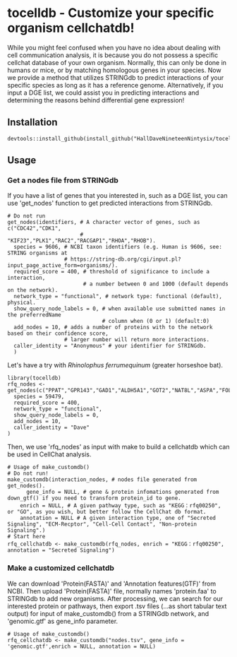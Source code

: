 tocelldb - Customize your specific organism cellchatdb!
========
While you might feel confused when you have no idea about dealing with cell communication analysis, it is because you do not possess a specific cellchat database of your own organism. Normally, this can only be done in humans or mice, or by matching homologous genes in your species. Now we provide a method that utilizes STRINGdb to predict interactions of your specific species as long as it has a reference genome. Alternatively, if you input a DGE list, we could assist you in predicting interactions and determining the reasons behind differential gene expression!
## Installation
    devtools::install_github(install_github("HallDaveNineteenNintysix/tocelldb"))
## Usage
### Get a nodes file from STRINGdb
If you have a list of genes that you interested in, such as a DGE list, you can use 'get_nodes' function to get predicted interactions from STRINGdb.
```
# Do not run
get_nodes(identifiers, # A character vector of genes, such as c("CDC42","CDK1",
                       # "KIF23","PLK1","RAC2","RACGAP1","RHOA","RHOB").
  species = 9606, # NCBI taxon identifiers (e.g. Human is 9606, see: STRING organisms at
                  # https://string-db.org/cgi/input.pl?input_page_active_form=organisms/).
  required_score = 400, # threshold of significance to include a interaction,
                        # a number between 0 and 1000 (default depends on the network).
  network_type = "functional", # network type: functional (default), physical.
  show_query_node_labels = 0, # when available use submitted names in the preferredName
                              # column when (0 or 1) (default:0)
  add_nodes = 10, # adds a number of proteins with to the network based on their confidence score,
                  # larger number will return more interactions.
  caller_identity = "Anonymous" # your identifier for STRINGdb.
  )
```
Let's have a try with _Rhinolophus ferrumequinum_ (greater horseshoe bat).
```
library(tocelldb)
rfq_nodes <- get_nodes(c("PPAT","GPR143","GAD1","ALDH5A1","GOT2","NAT8L","ASPA","FOLH1"), 
  species = 59479,
  required_score = 400,
  network_type = "functional",
  show_query_node_labels = 0,
  add_nodes = 10,
  caller_identity = "Dave"
)
```
Then, we use 'rfq_nodes' as input with make to build a cellchatdb which can be used in CellChat analysis.
```
# Usage of make_customdb()
# Do not run!
make_customdb(interaction_nodes, # nodes file generated from get_nodes().
      gene_info = NULL, # gene & protein infomations generated from down_gtf() if you need to transform protein_id to gene.
    enrich = NULL, # A given pathway type, such as "KEGG：rfq00250", or "GO", as you wish, but better follow the CellChat db format.
    annotation = NULL # A given interaction type, one of "Secreted Signaling", "ECM-Recptor", "Cell-Cell Contact", "Non-protein Signaling".)
# Start here
rfq_cellchatdb <- make_customdb(rfq_nodes, enrich = "KEGG：rfq00250", annotation = "Secreted Signaling")
```
### Make a customized cellchatdb
We can download 'Protein(FASTA)' and 'Annotation features(GTF)' from NCBI. Then upload 'Protein(FASTA)' file, normally names 'protein.faa' to STRINGdb to add new organisms. After processing, we can search for our interested protein or pathways, then export .tsv files (...as short tabular text output) for input of make_customdb() from a STRINGdb network, and 'genomic.gtf' as gene_info parameter.
```
# Usage of make_customdb()
rfq_cellchatdb <- make_customdb("nodes.tsv", gene_info = 'genomic.gtf',enrich = NULL, annotation = NULL)
```
